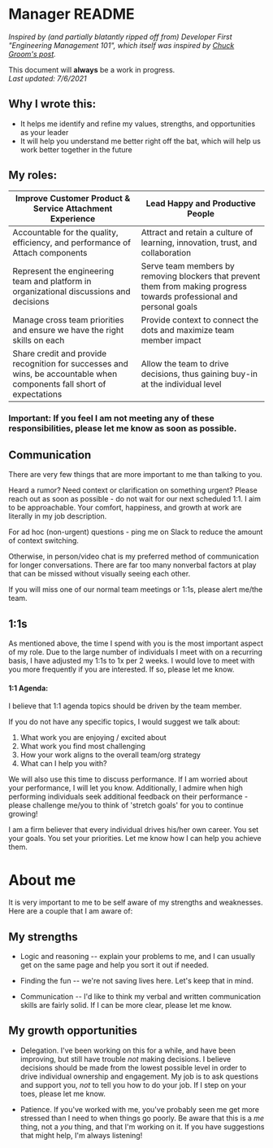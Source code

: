 
# Manager README

_Inspired by (and partially blatantly ripped off from) Developer First "Engineering Management 101", which itself was inspired by [Chuck Groom's post](https://medium.com/@cgroom/what-i-learned-about-myself-from-writing-a-manager-readme-e8b5a126315)._


This document will **always** be a work in progress.  
*Last updated: 7/6/2021*

## Why I wrote this:
- It helps me identify and refine my values, strengths, and opportunities as your leader
- It will help you understand me better right off the bat, which will help us work better together in the future 

## My roles: 


| Improve Customer Product & Service Attachment Experience | Lead Happy and Productive People |
| ------------- | --------- |
|  Accountable for the quality, efficiency, and performance of Attach components |  Attract and retain a culture of learning, innovation, trust, and collaboration  |  
|  Represent the engineering team and platform in organizational discussions and decisions |  Serve team members by removing blockers that prevent them from making progress towards professional and personal goals  | 
|  Manage cross team priorities and ensure we have the right skills on each | Provide context to connect the dots and maximize team member impact | 
|  Share credit and provide recognition for successes and wins, be accountable when components fall short of expectations | Allow the team to drive decisions, thus gaining buy-in at the individual level | 

### Important: If you feel I am not meeting any of these responsibilities, please let me know as soon as possible.


## Communication
There are very few things that are more important to me than talking to you.

Heard a rumor? Need context or clarification on something urgent? Please reach out as soon as possible - do not wait for our next scheduled 1:1.  I aim to be approachable.  Your comfort, happiness, and growth at work are literally in my job description.

For ad hoc (non-urgent) questions - ping me on Slack to reduce the amount of context switching. 

Otherwise, in person/video chat is my preferred method of communication for longer conversations.  There are far too many nonverbal factors at play that can be missed without visually seeing each other.  

If you will miss one of our normal team meetings or 1:1s, please alert me/the team.


## 1:1s
As mentioned above, the time I spend with you is the most important aspect of my role.  Due to the large number of individuals I meet with on a recurring basis, I have adjusted my 1:1s to 1x per 2 weeks. I would love to meet with you more frequently if you are interested.  If so, please let me know. 

#### 1:1 Agenda: 
I believe that 1:1 agenda topics should be driven by the team member.  

If you do not have any specific topics, I would suggest we talk about:

1) What work you are enjoying / excited about
2) What work you find most challenging 
3) How your work aligns to the overall team/org strategy
3) What can I help you with?

We will also use this time to discuss performance.  If I am worried about your performance, I will let you know.  Additionally, I admire when high performing individuals seek additional feedback on their performance - please challenge me/you to think of 'stretch goals' for you to continue growing!

I am a firm believer that every individual drives his/her own career. You set your goals. You set your priorities. Let me know how I can help you achieve them.

# About me

It is very important to me to be self aware of my strengths and weaknesses. Here are a couple that I am aware of:

## My strengths

- Logic and reasoning -- explain your problems to me, and I can usually get on the same page and help you sort it out if needed.

- Finding the fun -- we're not saving lives here.  Let's keep that in mind.

- Communication -- I'd like to think my verbal and written communication skills are fairly solid.  If I can be more clear, please let me know.


## My growth opportunities

- Delegation.  I've been working on this for a while, and have been improving, but still have trouble *not* making decisions.  I believe decisions should be made from the lowest possible level in order to drive individual ownership and engagement.  My job is to ask questions and support you, *not* to tell you how to do your job.  If I step on your toes, please let me know.

- Patience.  If you've worked with me, you've probably seen me get more stressed than I need to when things go poorly.  Be aware that this is a *me* thing, not a *you* thing, and that I'm working on it.  If you have suggestions that might help, I'm always listening!

